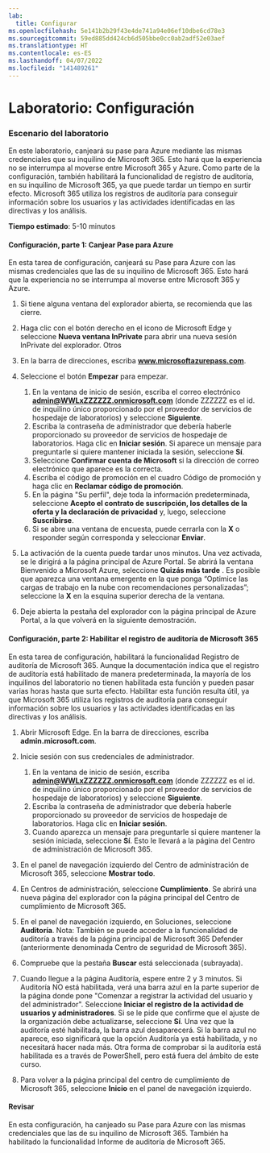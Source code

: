 ```yaml
---
lab:
  title: Configurar
ms.openlocfilehash: 5e141b2b29f43e4de741a94e06ef10dbe6cd78e3
ms.sourcegitcommit: 59ed885dd424cb6d505bbe0cc0ab2adf52e03aef
ms.translationtype: HT
ms.contentlocale: es-ES
ms.lasthandoff: 04/07/2022
ms.locfileid: "141489261"
---
```

# <a name="lab-setup"></a>Laboratorio: Configuración

### <a name="lab-scenario"></a>Escenario del laboratorio

En este laboratorio, canjeará su pase para Azure mediante las mismas credenciales que su inquilino de Microsoft 365.  Esto hará que la experiencia no se interrumpa al moverse entre Microsoft 365 y Azure. Como parte de la configuración, también habilitará la funcionalidad de registro de auditoría, en su inquilino de Microsoft 365, ya que puede tardar un tiempo en surtir efecto. Microsoft 365 utiliza los registros de auditoría para conseguir información sobre los usuarios y las actividades identificadas en las directivas y los análisis.

**Tiempo estimado**: 5-10 minutos

#### <a name="setup-part-1---redeem-azure-pass"></a>Configuración, parte 1: Canjear Pase para Azure
En esta tarea de configuración, canjeará su Pase para Azure con las mismas credenciales que las de su inquilino de Microsoft 365.  Esto hará que la experiencia no se interrumpa al moverse entre Microsoft 365 y Azure.

1. Si tiene alguna ventana del explorador abierta, se recomienda que las cierre.

1. Haga clic con el botón derecho en el icono de Microsoft Edge y seleccione **Nueva ventana InPrivate** para abrir una nueva sesión InPrivate del explorador. Otros 

1. En la barra de direcciones, escriba **www.microsoftazurepass.com**.  

1. Seleccione el botón **Empezar** para empezar.

    1. En la ventana de inicio de sesión, escriba el correo electrónico **admin@WWLxZZZZZZ.onmicrosoft.com** (donde ZZZZZZ es el id. de inquilino único proporcionado por el proveedor de servicios de hospedaje de laboratorios) y seleccione **Siguiente**.
    1. Escriba la contraseña de administrador que debería haberle proporcionado su proveedor de servicios de hospedaje de laboratorios. Haga clic en **Iniciar sesión**.  Si aparece un mensaje para preguntarle si quiere mantener iniciada la sesión, seleccione **Sí**.
    1. Seleccione **Confirmar cuenta de Microsoft** si la dirección de correo electrónico que aparece es la correcta.
    1. Escriba el código de promoción en el cuadro Código de promoción y haga clic en **Reclamar código de promoción**.  
    1. En la página "Su perfil", deje toda la información predeterminada, seleccione **Acepto el contrato de suscripción, los detalles de la oferta y la declaración de privacidad** y, luego, seleccione **Suscribirse**.
    1. Si se abre una ventana de encuesta, puede cerrarla con la **X** o responder según corresponda y seleccionar **Enviar**.

1. La activación de la cuenta puede tardar unos minutos.  Una vez activada, se le dirigirá a la página principal de Azure Portal. Se abrirá la ventana Bienvenido a Microsoft Azure, seleccione **Quizás más tarde** . Es posible que aparezca una ventana emergente en la que ponga “Optimice las cargas de trabajo en la nube con recomendaciones personalizadas”; seleccione la **X** en la esquina superior derecha de la ventana.

1. Deje abierta la pestaña del explorador con la página principal de Azure Portal, a la que volverá en la siguiente demostración.

#### <a name="setup-part-2---enable-microsoft-365-audit-log"></a>Configuración, parte 2: Habilitar el registro de auditoría de Microsoft 365
En esta tarea de configuración, habilitará la funcionalidad Registro de auditoría de Microsoft 365.  Aunque la documentación indica que el registro de auditoría está habilitado de manera predeterminada, la mayoría de los inquilinos del laboratorio no tienen habilitada esta función y pueden pasar varias horas hasta que surta efecto.  Habilitar esta función resulta útil, ya que Microsoft 365 utiliza los registros de auditoría para conseguir información sobre los usuarios y las actividades identificadas en las directivas y los análisis.

1. Abrir Microsoft Edge. En la barra de direcciones, escriba **admin.microsoft.com**.

1. Inicie sesión con sus credenciales de administrador.
    1. En la ventana de inicio de sesión, escriba **admin@WWLxZZZZZZ.onmicrosoft.com** (donde ZZZZZZ es el id. de inquilino único proporcionado por el proveedor de servicios de hospedaje de laboratorios) y seleccione **Siguiente**.
    1. Escriba la contraseña de administrador que debería haberle proporcionado su proveedor de servicios de hospedaje de laboratorios. Haga clic en **Iniciar sesión**.
    1. Cuando aparezca un mensaje para preguntarle si quiere mantener la sesión iniciada, seleccione **Sí**. Esto le llevará a la página del Centro de administración de Microsoft 365.

1. En el panel de navegación izquierdo del Centro de administración de Microsoft 365, seleccione **Mostrar todo**.

1. En Centros de administración, seleccione **Cumplimiento**.  Se abrirá una nueva página del explorador con la página principal del Centro de cumplimiento de Microsoft 365.  

1. En el panel de navegación izquierdo, en Soluciones, seleccione **Auditoría**.  Nota: También se puede acceder a la funcionalidad de auditoría a través de la página principal de Microsoft 365 Defender (anteriormente denominada Centro de seguridad de Microsoft 365).

1. Compruebe que la pestaña **Buscar** está seleccionada (subrayada).

1. Cuando llegue a la página Auditoría, espere entre 2 y 3 minutos.  Si Auditoría NO está habilitada, verá una barra azul en la parte superior de la página donde pone "Comenzar a registrar la actividad del usuario y del administrador".  Seleccione **Iniciar el registro de la actividad de usuarios y administradores**.  Si se le pide que confirme que el ajuste de la organización debe actualizarse, seleccione **Sí**. Una vez que la auditoría esté habilitada, la barra azul desaparecerá.  Si la barra azul no aparece, eso significará que la opción Auditoría ya está habilitada, y no necesitará hacer nada más.  Otra forma de comprobar si la auditoría está habilitada es a través de PowerShell, pero está fuera del ámbito de este curso.

1. Para volver a la página principal del centro de cumplimiento de Microsoft 365, seleccione **Inicio** en el panel de navegación izquierdo.

#### <a name="review"></a>Revisar

En esta configuración, ha canjeado su Pase para Azure con las mismas credenciales que las de su inquilino de Microsoft 365.  También ha habilitado la funcionalidad Informe de auditoría de Microsoft 365.
